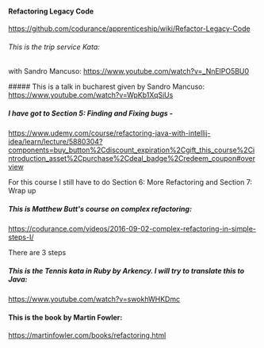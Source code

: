 #### Refactoring Legacy Code
https://github.com/codurance/apprenticeship/wiki/Refactor-Legacy-Code

###### This is the trip service Kata:
with Sandro Mancuso:
https://www.youtube.com/watch?v=_NnElPO5BU0


##### This is a talk in bucharest given by Sandro Mancuso:
https://www.youtube.com/watch?v=WpKb1XqSiUs

##### I have got to Section 5: Finding and Fixing bugs - 
https://www.udemy.com/course/refactoring-java-with-intellij-idea/learn/lecture/5880304?components=buy_button%2Cdiscount_expiration%2Cgift_this_course%2Cintroduction_asset%2Cpurchase%2Cdeal_badge%2Credeem_coupon#overview

For this course I still have to do Section 6: More Refactoring and Section 7: Wrap up


##### This is Matthew Butt's course on complex refactoring:
https://codurance.com/videos/2016-09-02-complex-refactoring-in-simple-steps-I/

There are 3 steps

##### This is the Tennis kata in Ruby by Arkency. I will try to translate this to Java:
https://www.youtube.com/watch?v=swokhWHKDmc

#### This is the book by Martin Fowler:
https://martinfowler.com/books/refactoring.html
